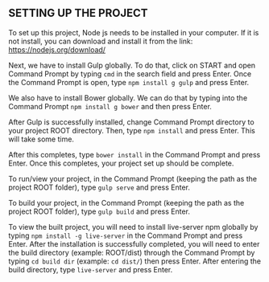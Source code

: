 SETTING UP THE PROJECT
----------------------

To set up this project, Node js needs to be installed in your computer. If it is not install, you can download and install it from the link: https://nodejs.org/download/

Next, we have to install Gulp globally. To do that, click on START and open Command Prompt by typing `cmd` in the search field and press Enter. Once the Command Prompt is open, type  `npm install g gulp` and press Enter.

We also have to install Bower globally. We can do that by typing into the Command Prompt `npm install g bower` and then press Enter.

After Gulp is successfully installed, change Command Prompt directory to your project ROOT directory. Then, type `npm install` and press Enter. This will take some time.

After this completes, type `bower install` in the Command Prompt and press Enter. Once this completes, your project set up should be complete.

To run/view your project, in the Command Prompt (keeping the path as the project ROOT folder), type `gulp serve` and press Enter.

To build your project, in the Command Prompt (keeping the path as the project ROOT folder), type `gulp build` and press Enter.

To view the built project, you will need to install live-server npm globally by typing  `npm install -g live-server` in the Command Prompt and press Enter. After the installation is successfully completed, you will need to enter the build directory (example: ROOT/dist) through the Command Prompt by typing `cd build dir` (example: `cd dist/`) then press Enter. After entering the build directory, type `live-server` and press Enter.